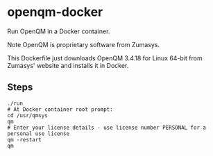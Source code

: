 # openqm-docker

Run OpenQM in a Docker container.

Note OpenQM is proprietary software from Zumasys.

This Dockerfile just downloads OpenQM 3.4.18 for Linux 64-bit from Zumasys' website and installs it in Docker.

## Steps
```
./run
# At Docker container root prompt:
cd /usr/qmsys
qm
# Enter your license details - use license number PERSONAL for a personal use license
qm -restart
qm
```
